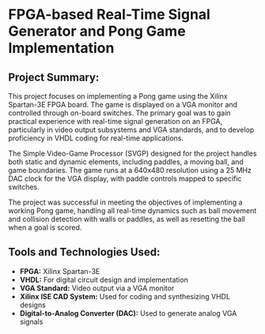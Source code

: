 # FPGA-based Real-Time Signal Generator and Pong Game Implementation

## Project Summary:
This project focuses on implementing a Pong game using the Xilinx Spartan-3E FPGA board. The game is displayed on a VGA monitor and controlled through on-board switches. The primary goal was to gain practical experience with real-time signal generation on an FPGA, particularly in video output subsystems and VGA standards, and to develop proficiency in VHDL coding for real-time applications.

The Simple Video-Game Processor (SVGP) designed for the project handles both static and dynamic elements, including paddles, a moving ball, and game boundaries. The game runs at a 640x480 resolution using a 25 MHz DAC clock for the VGA display, with paddle controls mapped to specific switches.

The project was successful in meeting the objectives of implementing a working Pong game, handling all real-time dynamics such as ball movement and collision detection with walls or paddles, as well as resetting the ball when a goal is scored.

## Tools and Technologies Used:
- **FPGA:** Xilinx Spartan-3E
- **VHDL:** For digital circuit design and implementation
- **VGA Standard:** Video output via a VGA monitor
- **Xilinx ISE CAD System:** Used for coding and synthesizing VHDL designs
- **Digital-to-Analog Converter (DAC):** Used to generate analog VGA signals
